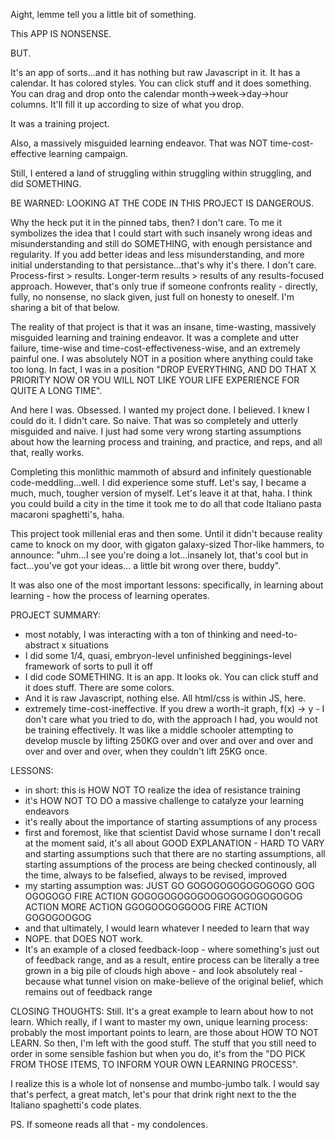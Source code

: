 Aight, lemme tell you a little bit of something. 

This APP IS NONSENSE.

BUT. 

It's an app of sorts...and it has nothing but raw Javascript in it.
It has a calendar. 
It has colored styles. 
You can click stuff and it does something. 
You can drag and drop onto the calendar month->week->day->hour columns. It'll fill it up according to size of what you drop.

It was a training project.

Also, a massively misguided learning endeavor.
That was NOT time-cost-effective learning campaign.

Still, I entered a land of struggling within struggling within struggling, and did SOMETHING.

BE WARNED: LOOKING AT THE CODE IN THIS PROJECT IS DANGEROUS.

Why the heck put it in the pinned tabs, then?
I don't care. To me it symbolizes the idea that I could start with such insanely wrong ideas and misunderstanding and still do SOMETHING, with enough persistance and regularity. If you add better ideas and less misunderstanding, and more initial understanding to that persistance...that's why it's there. I don't care.
Process-first > results. Longer-term results > results of any results-focused approach.
However, that's only true if someone confronts reality - directly, fully, no nonsense, no slack given, just full on honesty to oneself.
I'm sharing a bit of that below.

The reality of that project is that it was an insane, time-wasting, massively misguided learning and training endeavor. 
It was a complete and utter failure, time-wise and time-cost-effectiveness-wise, and an extremely painful one.
I was absolutely NOT in a position where anything could take too long. 
In fact, I was in a position "DROP EVERYTHING, AND DO THAT X PRIORITY NOW OR YOU WILL NOT LIKE YOUR LIFE EXPERIENCE FOR QUITE A LONG TIME".

And here I was.
Obsessed.
I wanted my project done. I believed. 
I knew I could do it.
I didn't care.
So naive. That was so completely and utterly misguided and naive.
I just had some very wrong starting assumptions about how the learning process and training, and practice, and reps, and all that, really works.

Completing this monlithic mammoth of absurd and infinitely questionable code-meddling...well. I did experience some stuff.
Let's say, I became a much, much, tougher version of myself. 
Let's leave it at that, haha.
I think you could build a city in the time it took me to do all that code Italiano pasta macaroni spaghetti's, haha.

This project took millenial eras and then some. 
Until it didn't because reality came to knock on my door, with gigaton galaxy-sized Thor-like hammers, to announce:
"uhm...I see you're doing a lot...insanely lot, that's cool but in fact...you've got your ideas... a little bit wrong over there, buddy". 

It was also one of the most important lessons: specifically, in learning about learning - how the process of learning operates.

PROJECT SUMMARY:
- most notably, I was interacting with a ton of thinking and need-to-abstract x situations
- I did some 1/4, quasi, embryon-level unfinished begginings-level framework of sorts to pull it off
- I did code SOMETHING. It is an app. It looks ok. You can click stuff and it does stuff. There are some colors.
- And it is raw Javascript, nothing else. All html/css is within JS, here.
- extremely time-cost-ineffective. If you drew a worth-it graph, f(x) -> y - I don't care what you tried to do, with the approach I had, you would not be training effectively. It was like a middle schooler attempting to develop muscle by lifting 250KG over and over and over and over and over and over and over, when they couldn't lift 25KG once.

LESSONS:
- in short: this is HOW NOT TO realize the idea of resistance training
- it's HOW NOT TO DO a massive challenge to catalyze your learning endeavors
- it's really about the importance of starting assumptions of any process
- first and foremost, like that scientist David whose surname I don't recall at the moment said, it's all about GOOD EXPLANATION - HARD TO VARY and starting assumptions such that there are no starting assumptions, all starting assumptions of the process are being checked continously, all the time, always to be falsefied, always to be revised, improved
- my starting assumption was: JUST GO GOGOGOGOGOGOGOGO GOG OGOGOGO FIRE ACTION GOGOGOGOGOGOOGOGOGOGOGOGOG ACTION MORE ACTION GGOGOOGOGGOOG FIRE ACTION GOGOGOOGOG
- and that ultimately, I would learn whatever I needed to learn that way
- NOPE. that DOES NOT work. 
- It's an example of a closed feedback-loop - where something's just out of feedback range, and as a result, entire process can be literally a tree grown in a big pile of clouds high above - and look absolutely real - because what tunnel vision on make-believe of the original belief, which remains out of feedback range

CLOSING THOUGHTS:
Still. It's a great example to learn about how to not learn.
Which really, if I want to master my own, unique learning process: 
probably the most important points to learn, are those about HOW TO NOT LEARN. 
So then, I'm left with the good stuff. The stuff that you still need to order in some sensible fashion but when you do, it's from the "DO PICK FROM THOSE ITEMS, TO INFORM YOUR OWN LEARNING PROCESS".

I realize this is a whole lot of nonsense and mumbo-jumbo talk. 
I would say that's perfect, a great match, let's pour that drink right next to the the Italiano spaghetti's code plates.

PS.
If someone reads all that - my condolences.
